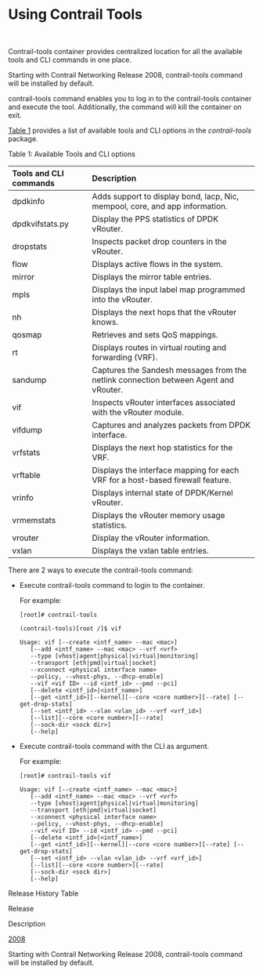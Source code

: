 # Using Contrail Tools

 

Contrail-tools container provides centralized location for all the
available tools and CLI commands in one place.

<span id="jd0e12">Starting with Contrail Networking Release 2008, <span
class="cli" v-pre="">contrail-tools</span> command will be installed by
default.</span>

<span class="cli" v-pre="">contrail-tools</span> command enables you to
log in to the contrail-tools container and execute the tool.
Additionally, the command will kill the container on exit.

[Table 1](contrail-tools.html#AvailableTools) provides a list of
available tools and CLI options in the *contrail-tools* package.

Table 1: Available Tools and CLI options

| Tools and CLI commands | Description                                                                          |
|:-----------------------|:-------------------------------------------------------------------------------------|
| dpdkinfo               | Adds support to display bond, lacp, Nic, mempool, core, and app information.         |
| dpdkvifstats.py        | Display the PPS statistics of DPDK vRouter.                                          |
| dropstats​             | Inspects packet drop counters in the vRouter.                                        |
| flow                   | Displays active flows in the system.                                                 |
| mirror                 | Displays the mirror table entries.                                                   |
| mpls                   | Displays the input label map programmed into the vRouter.                            |
| nh                     | Displays the next hops that the vRouter knows.                                       |
| qosmap                 | Retrieves and sets QoS mappings.                                                     |
| rt                     | Displays routes in virtual routing and forwarding (VRF).                             |
| sandump                | Captures the Sandesh messages from the netlink connection between Agent and vRouter. |
| vif                    | Inspects vRouter interfaces associated with the vRouter module.                      |
| vifdump                | Captures and analyzes packets from DPDK interface.                                   |
| vrfstats​              | Displays the next hop statistics for the VRF.                                        |
| vrftable               | Displays the interface mapping for each VRF for a host-based firewall feature.       |
| vrinfo                 | Displays internal state of DPDK/Kernel vRouter.                                      |
| vrmemstats             | Displays the vRouter memory usage statistics.                                        |
| vrouter                | Display the vRouter information.                                                     |
| vxlan                  | Displays the vxlan table entries.                                                    |

There are 2 ways to execute the <span class="cli"
v-pre="">contrail-tools</span> command:

-   Execute <span class="cli" v-pre="">contrail-tools</span> command to
    login to the container.

    <div id="jd0e180" class="sample" dir="ltr">

    For example:

    <div id="jd0e183" dir="ltr">

    `[root]# contrail-tools`

    </div>

    <div id="jd0e185" dir="ltr">

    `(contrail-tools)[root /]$ vif​`

    </div>

    <div class="output" dir="ltr">

        Usage: vif [--create <intf_name> --mac <mac>]​
           [--add <intf_name> --mac <mac> --vrf <vrf>​
           --type [vhost|agent|physical|virtual|monitoring]​
           --transport [eth|pmd|virtual|socket]​
           --xconnect <physical interface name>​
           --policy, --vhost-phys, --dhcp-enable]​
           --vif <vif ID> --id <intf_id> --pmd --pci]​
           [--delete <intf_id>|<intf_name>]​
           [--get <intf_id>][--kernel][--core <core number>][--rate] [--get-drop-stats]​
           [--set <intf_id> --vlan <vlan_id> --vrf <vrf_id>]​
           [--list][--core <core number>][--rate]​
           [--sock-dir <sock dir>]​
           [--help]

    </div>

    </div>

-   Execute <span class="cli" v-pre="">contrail-tools</span> command
    with the CLI as argument.

    <div id="jd0e195" class="sample" dir="ltr">

    For example:

    <div id="jd0e198" dir="ltr">

    `[root]# contrail-tools vif`

    </div>

    <div class="output" dir="ltr">

        Usage: vif [--create <intf_name> --mac <mac>]​
           [--add <intf_name> --mac <mac> --vrf <vrf>​
           --type [vhost|agent|physical|virtual|monitoring]​
           --transport [eth|pmd|virtual|socket]​
           --xconnect <physical interface name>​
           --policy, --vhost-phys, --dhcp-enable]​
           --vif <vif ID> --id <intf_id> --pmd --pci]​
           [--delete <intf_id>|<intf_name>]​
           [--get <intf_id>][--kernel][--core <core number>][--rate] [--get-drop-stats]​
           [--set <intf_id> --vlan <vlan_id> --vrf <vrf_id>]​
           [--list][--core <core number>][--rate]​
           [--sock-dir <sock dir>]​
           [--help]

    </div>

    </div>

<div class="table">

<div class="caption">

Release History Table

</div>

<div class="table-row table-head">

<div class="table-cell">

Release

</div>

<div class="table-cell">

Description

</div>

</div>

<div class="table-row">

<div class="table-cell">

[2008](#jd0e12)

</div>

<div class="table-cell">

Starting with Contrail Networking Release 2008, <span class="cli"
v-pre="">contrail-tools</span> command will be installed by default.

</div>

</div>

</div>

 

